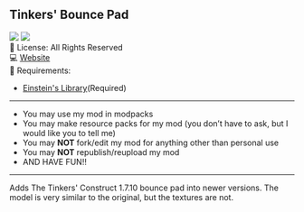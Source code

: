 

## Tinkers' Bounce Pad
![](https://img.shields.io/badge/Mod%20Loader-Forge-orange)
![](https://img.shields.io/badge/Minecraft%20Versions-1.15.2%20%7C%201.16.4%20%7C%201.16.5-green)
</br>
📜 License: All Rights Reserved </br>
💻 [Website](https://mincrafteinstein.wix.com/mincrafteinstein) </br>
🧱 Requirements:
- [Einstein's Library](https://curseforge.com/minecraft/mc-mods/einsteins-library)(Required)
---
-   You may use my mod in modpacks
-   You may make resource packs for my mod
(you don’t have to ask, but I would like you to tell me)
-   You may **NOT** fork/edit my mod for anything other than personal use
-   You may **NOT** republish/reupload my mod
-   AND HAVE FUN!!
---
Adds The Tinkers' Construct 1.7.10 bounce pad into newer versions. The model is very similar to the original, but the textures are not.